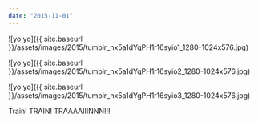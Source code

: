 ```yaml
---
date: "2015-11-01"
---
```


![yo yo]({{ site.baseurl }}/assets/images/2015/tumblr_nx5a1dYgPH1r16syio1_1280-1024x576.jpg)

![yo yo]({{ site.baseurl }}/assets/images/2015/tumblr_nx5a1dYgPH1r16syio2_1280-1024x576.jpg)

![yo yo]({{ site.baseurl }}/assets/images/2015/tumblr_nx5a1dYgPH1r16syio3_1280-1024x576.jpg)

Train! TRAIN! TRAAAAIIINNN!!!
